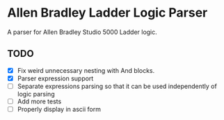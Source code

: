 # Allen Bradley Ladder Logic Parser
A parser for Allen Bradley Studio 5000 Ladder logic.

## TODO

- [x] Fix weird unnecessary nesting with And blocks.
- [x] Parser expression support
- [ ] Separate expressions parsing so that it can be used independently of logic parsing
- [ ] Add more tests
- [ ] Properly display in ascii form